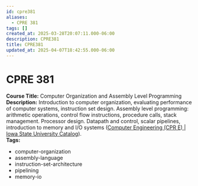 ```yaml
---
id: cpre381
aliases:
  - CPRE 381
tags: []
created_at: 2025-03-28T20:07:11.000-06:00
description: CPRE381
title: CPRE381
updated_at: 2025-04-07T18:42:55.000-06:00
---
```


# CPRE 381

**Course Title:** Computer Organization and Assembly Level Programming  
**Description:** Introduction to computer organization, evaluating performance of computer systems, instruction set design. Assembly level programming: arithmetic operations, control flow instructions, procedure calls, stack management. Processor design. Datapath and control, scalar pipelines, introduction to memory and I/O systems ([Computer Engineering (CPR E) | Iowa State University Catalog](https://catalog.iastate.edu/previouscatalogs/2022-2023/azcourses/cpr_e/#:~:text=Introduction%20to%20computer%20organization%2C%20evaluating,to%20memory%20and%20I%2FO%20systems)).  
**Tags:**

- computer-organization
- assembly-language
- instruction-set-architecture
- pipelining
- memory-io
